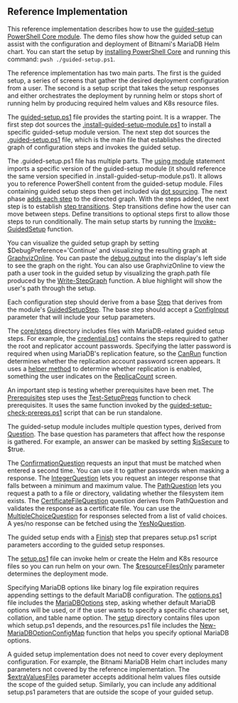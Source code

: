 ## Reference Implementation

This reference implementation describes how to use the [guided-setup PowerShell Core module](https://www.powershellgallery.com/packages?q=guided-setup). The demo files show how the guided setup can assist with the configuration and deployment of Bitnami's MariaDB Helm chart. You can start the setup by [installing PowerShell Core](https://docs.microsoft.com/en-us/powershell/scripting/install/installing-powershell) and running this command: `pwsh ./guided-setup.ps1`.

The reference implementation has two main parts. The first is the guided setup, a series of screens that gather the desired deployment configuration from a user. The second is a setup script that takes the setup responses and either orchestrates the deployment by running helm or stops short of running helm by producing required helm values and K8s resource files.

The [guided-setup.ps1](guided-setup.ps1) file provides the starting point. It is a wrapper. The first step dot sources the [.install-guided-setup-module.ps1](.install-guided-setup-module.ps1) to install a specific guided-setup module version. The next step dot sources the [.guided-setup.ps1](.guided-setup.ps1) file, which is the main file that establishes the directed graph of configuration steps and invokes the guided setup.

The .guided-setup.ps1 file has multiple parts. The [using module](.guided-setup.ps1#L8) statement imports a specific version of the guided-setup module (it should reference the same version specified in .install-guided-setup-module.ps1). It allows you to reference PowerShell content from the guided-setup module. Files containing guided setup steps then get included via [dot sourcing](.guided-setup.ps1#L34). The next phase [adds each step](.guided-setup.ps1#L53) to the directed graph. With the steps added, the next step is to establish [step transitions](.guided-setup.ps1#L56). Step transitions define how the user can move between steps. Define transitions to optional steps first to allow those steps to run conditionally. The main setup starts by running the [Invoke-GuidedSetup](.guided-setup.ps1#L84) function.

You can visualize the guided setup graph by setting $DebugPreference='Continue' and visualizing the resulting graph at [GraphvizOnline](https://dreampuf.github.io/GraphvizOnline). You can paste the [debug output](.guided-setup.ps1#L78) into the display's left side to see the graph on the right. You can also use GraphvizOnline to view the path a user took in the guided setup by visualizing the graph.path file produced by the [Write-StepGraph](.guided-setup.ps1#L86) function. A blue highlight will show the user's path through the setup.

Each configuration step should derive from a base [Step](core/steps/step.ps1) that derives from the module's [GuidedSetupStep](../guided-setup.psm1#L873). The base step should accept a [ConfigInput](core/steps/config.ps1) parameter that will include your setup parameters.

The [core/steps](core/steps) directory includes files with MariaDB-related guided setup steps. For example, the [credential.ps1](core/steps/credential.ps1) contains the steps required to gather the root and replicator account passwords. Specifying the latter password is required when using MariaDB's replication feature, so the [CanRun](core/steps/credential.ps1#L70) function determines whether the replication account password screen appears. It uses a [helper method](core/steps/config.ps1#L28) to determine whether replication is enabled, something the user indicates on the [ReplicaCount](core/steps/replication.ps1) screen.

An important step is testing whether prerequisites have been met. The [Prerequisites](core/steps/prereq.ps1#L1) step uses the [Test-SetupPreqs](core/setup/prereqs.ps1#L1) function to check prerequisites. It uses the same function invoked by the [guided-setup-check-prereqs.ps1](guided-setup-check-prereqs.ps1) script that can be run standalone.

The guided-setup module includes multiple question types, derived from [Question](../guided-setup.psm1#L604). The base question has parameters that affect how the response is gathered. For example, an answer can be masked by setting [$isSecure](../guided-setup.psm1#L612) to $true.

The [ConfirmationQuestion](../guided-setup.psm1#L675) requests an input that must be matched when entered a second time. You can use it to gather passwords when masking a response. The [IntegerQuestion](../guided-setup.psm1#L708) lets you request an integer response that falls between a minimum and maximum value. The [PathQuestion](../guided-setup.psm1#L755) lets you request a path to a file or directory, validating whether the filesystem item exists. The [CertificateFileQuestion](../guided-setup.psm1#L790) question derives from PathQuestion and validates the response as a certificate file. You can use the [MultipleChoiceQuestion](../guided-setup.psm1#L843) for responses selected from a list of valid choices. A yes/no response can be fetched using the [YesNoQuestion](../guided-setup.psm1#L865).

The guided setup ends with a [Finish](core/steps/summary.ps1#L16) step that prepares setup.ps1 script parameters according to the guided setup responses.

The [setup.ps1](core/setup.ps1) file can invoke helm or create the Helm and K8s resource files so you can run helm on your own. The [$resourceFilesOnly](core/setup.ps1#L32) parameter determines the deployment mode.

Specifying MariaDB options like binary log file expiration requires appending settings to the default MariaDB configuration. The [options.ps1](core/steps/options.ps1) file includes the [MariaDBOptions](core/steps/options.ps1#L1) step, asking whether default MariaDB options will be used, or if the user wants to specify a specific character set, collation, and table name option. The [setup](core/setup) directory contains files upon which setup.ps1 depends, and the resources.ps1 file includes the [New-MariaDBOptionConfigMap](core/setup/resources.ps1#L27) function that helps you specify optional MariaDB options.

A guided setup implementation does not need to cover every deployment configuration. For example, the Bitnami MariaDB Helm chart includes many parameters not covered by the reference implementation. The [$extraValuesFiles](core/setup.ps1#L26) parameter accepts additional helm values files outside the scope of the guided setup. Similarly, you can include any additional setup.ps1 parameters that are outside the scope of your guided setup.
